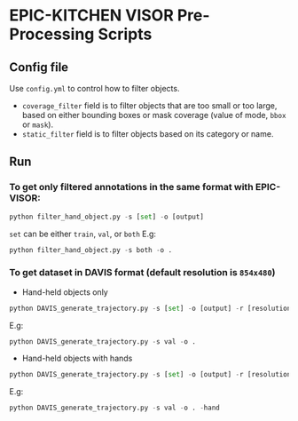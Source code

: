 # EPIC-KITCHEN VISOR Pre-Processing Scripts

## Config file
Use `config.yml` to control how to filter objects. 
- `coverage_filter` field is to filter objects that are too small or too large, based on either bounding boxes or mask coverage (value of mode, `bbox` or `mask`).
- `static_filter` field is to filter objects based on its category or name. 

## Run
### To get only filtered annotations in the same format with EPIC-VISOR:
```python
python filter_hand_object.py -s [set] -o [output]
```
`set` can be either `train`, `val`, or `both`
E.g:
```python
python filter_hand_object.py -s both -o .
```
### To get dataset in DAVIS format (default resolution is `854x480`)
- Hand-held objects only
```python
python DAVIS_generate_trajectory.py -s [set] -o [output] -r [resolution]
```
E.g:
```python
python DAVIS_generate_trajectory.py -s val -o . 
```
- Hand-held objects with hands
```python
python DAVIS_generate_trajectory.py -s [set] -o [output] -r [resolution] -hand
```
E.g:
```python
python DAVIS_generate_trajectory.py -s val -o . -hand
```
